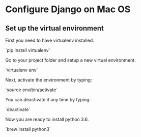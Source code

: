 <h1>Configure Django on Mac OS</h1>

<h2>Set up the virtual environment</h2>
First you need to have virtualenv installed.

<p>`pip install virtualenv`</p>

Go to your project folder and setup a new virtual environment.

<p>`virtualenv env`</p>

Next, activate the environment by typing:

<p>`source env/bin/activate`</p>

You can deactivate it any time by typing:

<p>`deactivate`</p>

Now you are ready to install python 3.6.

<p>`brew install python3`</p>